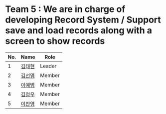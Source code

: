 # Team 5 : We are in charge of developing Record System / Support save and load records along with a screen to show records

| No. | Name         | Role            |
|-----|--------------|-----------------|
| 1   | [김태현](https://github.com/DevTae/DevTae/blob/main/README.md) | Leader |
| 2   | [김선엽]() | Member |
| 3   | [이예범]() | Member |
| 4   | [김정우]() | Member |
| 5   | [이찬영]() | Member |

